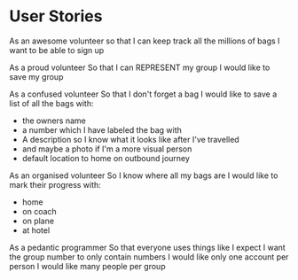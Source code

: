 # User Stories


As an awesome volunteer
so that I can keep track all the millions of bags
I want to be able to sign up

As a proud volunteer
So that I can REPRESENT my group
I would like to save my group

As a confused volunteer
So that I don't forget a bag
I would like to save a list of all the bags with:

- the owners name
- a number which I have labeled the bag with
- A description so I know what it looks like after I've travelled
- and maybe a photo if I'm a more visual person
- default location to home on outbound journey

As an organised volunteer
So I know where all my bags are
I would like to mark their progress with:
- home
- on coach
- on plane
- at hotel

As a pedantic programmer
So that everyone uses things like I expect
I want the group number to only contain numbers
I would like only one account per person
I would like many people per group
